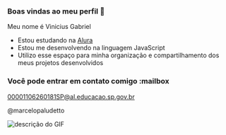 
<!---
viniciusgabriel2a/viniciusgabriel2a is a ✨ special ✨ repository because its `README.md` (this file) appears on your GitHub profile.
You can click the Preview link to take a look at your changes.
--->
 ### Boas vindas ao meu perfil 💙

Meu nome é Vinicius Gabriel

- Estou estudando na [Alura](https://www.alura.com.br)
- Estou me desenvolvendo na linguagem JavaScript
- Utilizo esse espaço para minha organização e compartilhamento dos meus projetos desenvolvidos

### Você pode entrar em contato comigo :mailbox

00001106260181SP@al.educacao.sp.gov.br

@marcelopaludetto

![descrição do GIF](https://media1.tenor.com/m/0TuaQbizTRgAAAAC/hug.gif)
   








